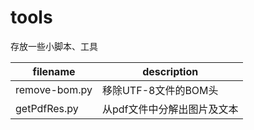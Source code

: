 # tools
存放一些小脚本、工具

filename | description
-|-
remove-bom.py | 移除UTF-8文件的BOM头
getPdfRes.py | 从pdf文件中分解出图片及文本


